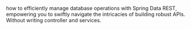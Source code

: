 how to efficiently manage database operations with Spring Data REST, 
empowering you to swiftly navigate the intricacies of building robust APIs.
Without writing controller and services.